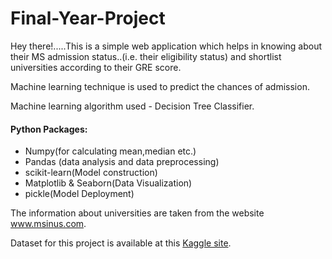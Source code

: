 # Final-Year-Project
Hey there!.....This is a simple web application which helps in knowing about their MS admission status..(i.e. their eligibility status) and shortlist universities according to their GRE score.

Machine learning technique is used to predict the chances of admission.

Machine learning algorithm used - Decision Tree Classifier.

<h4>Python Packages:</h4> 
<ul>
<li>Numpy(for calculating mean,median etc.)</li> <li>Pandas (data analysis and data preprocessing)</li><li> scikit-learn(Model construction)</li><li> Matplotlib & Seaborn(Data Visualization)</li><li> pickle(Model Deployment)</li>
</ul>
The information about universities are taken from the website <a href="http://www.msinus.com"> www.msinus.com</a>.

Dataset for this project is available at this <a href="https://www.kaggle.com/mohansacharya/graduate-admissions"> Kaggle site</a>.
